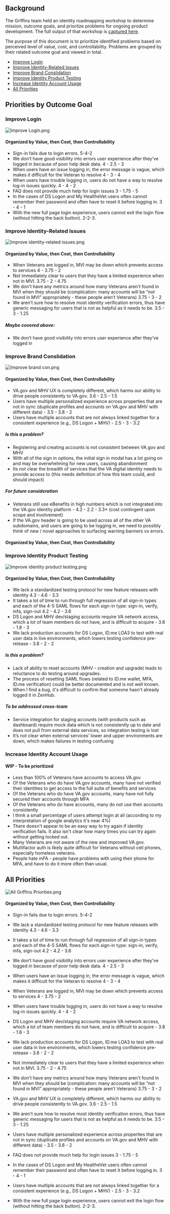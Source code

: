 ## Background
The Griffins team held an identity roadmapping workshop to determine mission, outcome goals, and prioritze problems for ongoing product development. The full output of that workshop is [captured here](https://github.com/department-of-veterans-affairs/va.gov-team/blob/master/products/identity-personalization/login/roadmapping/identity-roadmappingworkshop-121918.md). 

The purpose of this document is to prioritize identified problems based on  perceived level of value, cost, and controllability. Problems are grouped by their related outcome goal and viewed in total.


- [Improve Login](#improve-login)
- [Improve Identity-Related Issues](#improve-identity-related-issues)
- [Improve Brand Conslidation](#improve-brand-conslidation)
- [Improve Identity Product Testing](#improve-identity-product-testing)
- [Increase Identity Account Usage](#increase-identity-account-usage)
- [All Priorities](#all-priorities)


## Priorities by Outcome Goal
### Improve Login
![Improve Login.png](https://images.zenhubusercontent.com/59ee09c5a468affe6df7cd9e/a5edc4ee-9153-4bb3-a49b-7a522e035186)

#### Organized by Value, then Cost, then Controllability
- Sign-in fails due to login errors. 5-4-2
- We don’t have good visibility into errors user experience after they’ve logged in because of poor help desk data. 4 - 2.5 - 3
- When users have an issue logging in, the error message is vague, which makes it difficult for the Veteran to resolve 4 - 3 - 4
- When users have trouble logging in, users do not have a way to resolve log-in issues quickly. 4 - 4 - 2
- FAQ does not provide much help for login issues 3 - 1.75 - 5
- In the cases of DS Logon and My HealtheVet users often cannot remember their password and often have to reset it before logging in. 3 - 4 - 1
- With the new full page login experience, users cannot exit the login flow (without hitting the back button). 2-2-3.



### Improve Identity-Related Issues 
![Improve identity-related issues.png](https://images.zenhubusercontent.com/59ee09c5a468affe6df7cd9e/86bbb880-673e-47b8-bf33-be3b0b8c2281)

#### Organized by Value, then Cost, then Controllability
- When Veterans are logged in, MVI may be down which prevents access to services 4 - 3.75 - 2
- Not immediately clear to users that they have a limited experience when not in MVI. 3.75 - 2 - 4.75
- We don't have any metrics around how many Veterans aren't found in MVI when they should be (complication: many accounts will be “not found in MVI” appropriately - these people aren’t Veterans) 3.75 - 3 - 2
- We aren’t sure how to resolve most identity verification errors, thus have generic messaging for users that is not as helpful as it needs to be. 3.5 - 3 - 1.25


##### Maybe covered above:
- We don’t have good visibility into errors user experience after they’ve logged in


### Improve Brand Conslidation
![Improve brand con.png](https://images.zenhubusercontent.com/59ee09c5a468affe6df7cd9e/84155bc4-a8c3-4674-90d6-4c5283bb1008)

#### Organized by Value, then Cost, then Controllability
- VA.gov and MHV UX is completely different, which harms our ability to drive people consistently to VA.gov. 3.6 - 2.5 - 1.5
- Users have multiple personalized experience across properties that are not in sync (duplicate profiles and accounts on VA.gov and MHV with different data) - 3.5 - 3.8 - 2
- Users have multiple accounts that are not always linked together for a consistent experience (e.g., DS Logon + MHV) - 2.5 - 3 - 3.2


##### Is this a problem?
- Registering and creating accounts is not consistent between VA.gov and MHV
- With all of the sign in options, the initial sign in modal has a lot going on and may be overwhelming for new users, causing abandonment
- Its not clear the breadth of services that the VA digital identity needs to provide access to (this needs definition of how this team could, and should impact)


##### For future consideration
- Veterans still use eBenefits in high numbers which is not integrated into the VA.gov identity platform - 4.2 - 2.2 - 3.3* (cost contingent upon scope and involvement)
- If the VA.gov header is going to be used across all of the other VA subdomains, and users are going to be logging in, we need to possibly think of new / novel approaches to surfacing warning banners vs errors.


#### Organized by Value, then Cost, then Controllability

### Improve Identity Product Testing
![Improve identity product testing.png](https://images.zenhubusercontent.com/59ee09c5a468affe6df7cd9e/10f0c73a-5b9d-4a28-adf7-cc849e1f34b1)

#### Organized by Value, then Cost, then Controllability
- We lack a standardized testing protocol for new feature releases with identity 4.3 - 4.6 - 3.3
- It takes a lot of time to run through full regression of all sign-in types and each of the 4-5 SAML flows for each sign-in type: sign-in, verify, mfa, sign-out 4.2 - 4.2 - 3.6
- DS Logon and MHV dev/staging accounts require VA network access, which a lot of team members do not have, and is difficult to acquire - 3.8 - 1.8 - 3
- We lack production accounts for DS Logon, ID.me LOA3 to test with real user data in live environments, which lowers testing confidence pre-release - 3.8 - 2 - 2

##### Is this a problem?
- Lack of ability to reset accounts (MHV - creation and upgrade) leads to reluctance to do testing around upgrades.
- The process of resetting SAML flows (related to ID.me wallet, MFA, ID.me verification) could be better documented and is not well known.
- When I find a bug, it's difficult to confirm that someone hasn't already logged it in ZenHub.

##### To be addressed cross-team 
- Service integration for staging accounts (with products such as dashboard) require mock data which is not consistently up to date and does not pull from external data services, so integration testing is lost
- It’s not clear when external services’ lower and upper environments are down, which makes failures in testing confusing


### Increase Identity Account Usage 
#### WIP - To be prioritized
- Less than 100% of Veterans have accounts to access VA.gov
- Of the Veterans who do have VA.gov accounts, many have not verified their identities to get access to the full suite of benefits and services
- Of the Veterans who do have VA.gov accounts, many have not fully secured their accounts through MFA
- Of the Veterans who do have accounts, many do not use their accounts consistently
- I think a small percentage of users attempt login at all (according to my interpretation of google analytics it's near 4%)
- There doesn't appear to be an easy way to try again if identity verification fails. It also isn't clear how many times you can try again without getting locked out.
- Many Veterans are not aware of the new and improved VA.gov.
- Multifactor auth is likely quite difficult for Veterans without cell phones, especially homeless veterans.
- People hate mFA - people have problems with using their phone for MFA, and have to do it more often than usual.


## All Priorities

![All Griffins Priorities.png](https://images.zenhubusercontent.com/59ee09c5a468affe6df7cd9e/c6ff27cd-192f-4b4c-9558-eb50834a92e1)

#### Organized by Value, then Cost, then Controllability
- Sign-in fails due to login errors. 5-4-2
- We lack a standardized testing protocol for new feature releases with identity 4.3 - 4.6 - 3.3
- It takes a lot of time to run through full regression of all sign-in types and each of the 4-5 SAML flows for each sign-in type: sign-in, verify, mfa, sign-out 4.2 - 4.2 - 3.6
- We don’t have good visibility into errors user experience after they’ve logged in because of poor help desk data. 4 - 2.5 - 3
- When users have an issue logging in, the error message is vague, which makes it difficult for the Veteran to resolve 4 - 3 - 4
- When Veterans are logged in, MVI may be down which prevents access to services 4 - 3.75 - 2
- When users have trouble logging in, users do not have a way to resolve log-in issues quickly. 4 - 4 - 2
- DS Logon and MHV dev/staging accounts require VA network access, which a lot of team members do not have, and is difficult to acquire - 3.8 - 1.8 - 3
- We lack production accounts for DS Logon, ID.me LOA3 to test with real user data in live environments, which lowers testing confidence pre-release - 3.8 - 2 - 2
- Not immediately clear to users that they have a limited experience when not in MVI. 3.75 - 2 - 4.75
- We don't have any metrics around how many Veterans aren't found in MVI when they should be (complication: many accounts will be “not found in MVI” appropriately - these people aren’t Veterans) 3.75 - 3 - 2
- VA.gov and MHV UX is completely different, which harms our ability to drive people consistently to VA.gov. 3.6 - 2.5 - 1.5

- We aren’t sure how to resolve most identity verification errors, thus have generic messaging for users that is not as helpful as it needs to be. 3.5 - 3 - 1.25
- Users have multiple personalized experience across properties that are not in sync (duplicate profiles and accounts on VA.gov and MHV with different data) - 3.5 - 3.8 - 2

- FAQ does not provide much help for login issues 3 - 1.75 - 5
- In the cases of DS Logon and My HealtheVet users often cannot remember their password and often have to reset it before logging in. 3 - 4 - 1
- Users have multiple accounts that are not always linked together for a consistent experience (e.g., DS Logon + MHV) - 2.5 - 3 - 3.2

- With the new full page login experience, users cannot exit the login flow (without hitting the back button). 2-2-3.

